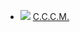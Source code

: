 * ![](/books/sf_history/Мария%20Чепурина/С.С.С.М..jpg) [С.С.С.М.](/books/sf_history/Мария%20Чепурина/С.С.С.М.)